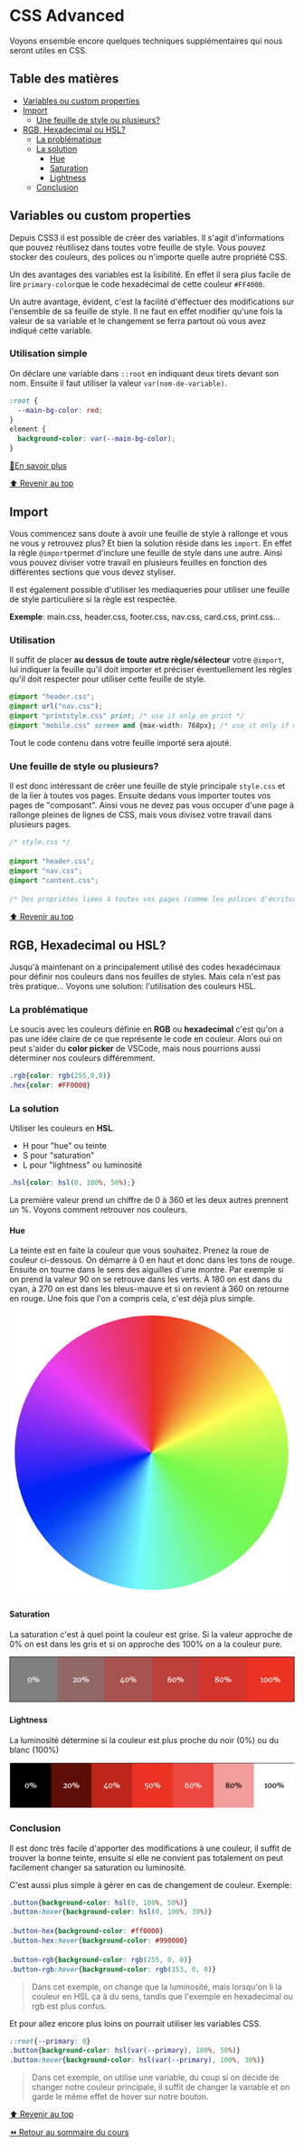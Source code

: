 <!-- omit in toc -->
# CSS Advanced

Voyons ensemble encore quelques techniques supplémentaires qui nous seront utiles en CSS.

<!-- omit in toc -->
## Table des matières

- [Variables ou custom properties](#variables-ou-custom-properties)
- [Import](#import)
  - [Une feuille de style ou plusieurs?](#une-feuille-de-style-ou-plusieurs)
- [RGB, Hexadecimal ou HSL?](#rgb-hexadecimal-ou-hsl)
  - [La problématique](#la-problématique)
  - [La solution](#la-solution)
    - [Hue](#hue)
    - [Saturation](#saturation)
    - [Lightness](#lightness)
  - [Conclusion](#conclusion)

## Variables ou custom properties

Depuis CSS3 il est possible de créer des variables. Il s'agit d'informations que pouvez réutilisez dans toutes votre feuille de style. Vous pouvez stocker des couleurs, des polices ou n'importe quelle autre propriété CSS.

Un des avantages des variables est la lisibilité. En effet il sera plus facile de lire `primary-color`que le code hexadécimal de cette couleur `#FF4000`.

Un autre avantage, évident, c'est la facilité d'éffectuer des modifications sur l'ensemble de sa feuille de style. Il ne faut en effet modifier qu'une fois la valeur de sa variable et le changement se ferra partout où vous avez indiqué cette variable.

<!-- omit in toc -->
### Utilisation simple

On déclare une variable dans `::root` en indiquant deux tirets devant son nom. Ensuite il faut utiliser la valeur `var(nom-de-variable)`.

```css
:root {
  --main-bg-color: red;
}
element {
  background-color: var(--main-bg-color);
}
```

[:book:En savoir plus](https://developer.mozilla.org/fr/docs/Web/CSS/Using_CSS_custom_properties)

[:arrow_up: Revenir au top](#table-des-matières)

## Import

Vous commencez sans doute à avoir une feuille de style à rallonge et vous ne vous y retrouvez plus? Et bien la solution réside dans les `import`. En effet la règle `@import`permet d'inclure une feuille de style dans une autre. Ainsi vous pouvez diviser votre travail en plusieurs feuilles en fonction des différentes sections que vous devez styliser.

Il est également possible d'utiliser les mediaqueries pour utiliser une feuille de style particulière si la règle est respectée.

**Exemple**: main.css, header.css, footer.css, nav.css, card.css, print.css...

<!-- omit in toc -->
### Utilisation

Il suffit de placer **au dessus de toute autre règle/sélecteur** votre `@import`, lui indiquer la feuille qu'il doit importer et préciser éventuellement les règles qu'il doit respecter pour utiliser cette feuille de style.

```css
@import "header.css";
@import url("nav.css");
@import "printstyle.css" print; /* use it only on print */
@import "mobile.css" screen and {max-width: 768px}; /* use it only if media is screen and viewport is max 768px */
```

Tout le code contenu dans votre feuille importé sera ajouté. 

### Une feuille de style ou plusieurs?

Il est donc intéressant de créer une feuille de style principale `style.css` et de la lier à toutes vos pages. Ensuite dedans vous importer toutes vos pages de "composant". Ainsi vous ne devez pas vous occuper d'une page à rallonge pleines de lignes de CSS, mais vous divisez votre travail dans plusieurs pages.

```css
/* style.css */

@import "header.css";
@import "nav.css";
@import "content.css";

/* Des propriétés liées à toutes vos pages (comme les polices d'écriture, les couleurs,...) */

```

[:arrow_up: Revenir au top](#table-des-matières)

## RGB, Hexadecimal ou HSL?

Jusqu'à maintenant on a principalement utilisé des codes hexadécimaux pour définir nos couleurs dans nos feuilles de styles. Mais cela n'est pas très pratique... Voyons une solution: l'utilisation des couleurs HSL.

### La problématique

Le soucis avec les couleurs définie en **RGB** ou **hexadecimal** c'est qu'on a pas une idée claire de ce que représente le code en couleur. Alors oui on peut s'aider du **color picker** de VSCode, mais nous pourrions aussi déterminer nos couleurs différemment.

```css
.rgb{color: rgb(255,0,0)}
.hex{color: #FF0000}
```

### La solution

Utiliser les couleurs en **HSL**.

- H pour "hue" ou teinte
- S pour "saturation"
- L pour "lightness" ou luminosité

```css
.hsl{color: hsl(0, 100%, 50%);}
```

La première valeur prend un chiffre de 0 à 360 et les deux autres prennent un %. Voyons comment retrouver nos couleurs.

#### Hue

La teinte est en faite la couleur que vous souhaitez. Prenez la roue de couleur ci-dessous. On démarre à 0 en haut et donc dans les tons de rouge. Ensuite on tourne dans le sens des aiguilles d'une montre. Par exemple si on prend la valeur 90 on se retrouve dans les verts. À 180 on est dans du cyan, à 270 on est dans les bleus-mauve et si on revient à 360 on retourne en rouge. Une fois que l'on a compris cela, c'est déjà plus simple.

![hue](img/03/hue-wheel.png)

#### Saturation

La saturation c'est à quel point la couleur est grise. Si la valeur approche de 0% on est dans les gris et si on approche des 100% on a la couleur pure.

![saturation](img/03/saturation.png)

#### Lightness

La luminosité détermine si la couleur est plus proche du noir (0%) ou du blanc (100%)

![lightness](img/03/lightness.png)

### Conclusion

Il est donc très facile d'apporter des modifications à une couleur, il suffit de trouver la bonne teinte, ensuite si elle ne convient pas totalement on peut facilement changer sa saturation ou luminosité. 

C'est aussi plus simple à gérer en cas de changement de couleur. Exemple:

```css
.button{background-color: hsl(0, 100%, 50%)}
.button:hover{background-color: hsl(0, 100%, 30%)}

.button-hex{background-color: #ff0000}
.button-hex:hover{background-color: #990000}

.button-rgb{background-color: rgb(255, 0, 0)}
.button-rgb:hover{background-color: rgb(153, 0, 0)}
```

> Dans cet exemple, on change que la luminosité, mais lorsqu'on li la couleur en HSL ça à du sens, tandis que l'exemple en hexadecimal ou rgb est plus confus.

Et pour allez encore plus loins on pourrait utiliser les variables CSS.

```css
::root{--primary: 0}
.button{background-color: hsl(var(--primary), 100%, 50%)}
.button:hover{background-color: hsl(var(--primary), 100%, 30%)}
```

> Dans cet exemple, on utilise une variable, du coup si on décide de changer notre couleur principale, il suffit de changer la variable et on garde le même effet de hover sur notre bouton.

[:arrow_up: Revenir au top](#table-des-matières)

[:rewind: Retour au sommaire du cours](./README.md#table-des-matières)
